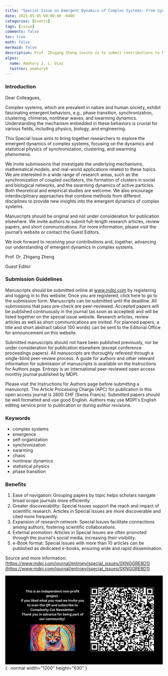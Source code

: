 ```yaml
---
title: "Special Issue on Emergent Dynamics of Complex Systems: From Synchronization to Clustering"
date: 2025-05-05 00:00:00 -0400
categories: [Events]
tags: [issue]
comments: false
toc: true
math: false
mermaid: false
description: Prof. Zhigang Zheng invite us to submit contributions to his organized special issue about emergence in complex systems. Deadline for manuscript submissions is 31 December 2025.
alpez:
  name: Amahury J. L. Diaz
  twitter: amahury0
---
```

### Introduction
Dear Colleagues,

Complex systems, which are prevalent in nature and human society, exhibit fascinating emergent behaviors, e.g., phase transition, synchronization, clustering, chimeras, nonlinear waves, and swarming dynamics. Understanding the mechanism embedded in these behaviors is crucial for various fields, including physics, biology, and engineering.

This Special Issue aims to bring together researchers to explore the emergent dynamics of complex systems, focusing on the dynamics and statistical physics of synchronization, clustering, and swarming phenomena.

We invite submissions that investigate the underlying mechanisms, mathematical models, and real-world applications related to these topics. We are interested in a wide range of research areas, such as the synchronization of coupled oscillators, the formation of clusters in social and biological networks, and the swarming dynamics of active particles. Both theoretical and empirical studies are welcome. We also encourage interdisciplinary approaches that combine methods from different disciplines to provide new insights into the emergent dynamics of complex systems.

Manuscripts should be original and not under consideration for publication elsewhere. We invite authors to submit full-length research articles, review papers, and short communications. For more information, please visit the journal’s website or contact the Guest Editors.

We look forward to receiving your contributions and, together, advancing our understanding of emergent dynamics in complex systems.

Prof. Dr. Zhigang Zheng

Guest Editor

### Submission Guidelines
Manuscripts should be submitted online at www.mdpi.com by registering and logging in to this website. Once you are registered, click here to go to the submission form. Manuscripts can be submitted until the deadline. All submissions that pass pre-check are peer-reviewed. Accepted papers will be published continuously in the journal (as soon as accepted) and will be listed together on the special issue website. Research articles, review articles as well as short communications are invited. For planned papers, a title and short abstract (about 100 words) can be sent to the Editorial Office for announcement on this website.

Submitted manuscripts should not have been published previously, nor be under consideration for publication elsewhere (except conference proceedings papers). All manuscripts are thoroughly refereed through a single-blind peer-review process. A guide for authors and other relevant information for submission of manuscripts is available on the Instructions for Authors page. Entropy is an international peer-reviewed open access monthly journal published by MDPI.

Please visit the Instructions for Authors page before submitting a manuscript. The Article Processing Charge (APC) for publication in this open access journal is 2600 CHF (Swiss Francs). Submitted papers should be well formatted and use good English. Authors may use MDPI's English editing service prior to publication or during author revisions.

### Keywords
- complex systems
- emergence
- self-organization
- synchronization
- swarming
- chaos
- nonlinear dynamics
- statistical physics
- phase transition

### Benefits
1. Ease of navigation: Grouping papers by topic helps scholars navigate broad scope journals more efficiently.
2. Greater discoverability: Special Issues support the reach and impact of scientific research. Articles in Special Issues are more discoverable and cited more frequently.
3. Expansion of research network: Special Issues facilitate connections among authors, fostering scientific collaborations.
4. External promotion: Articles in Special Issues are often promoted through the journal's social media, increasing their visibility.
5. e-Book format: Special Issues with more than 10 articles can be published as dedicated e-books, ensuring wide and rapid dissemination.

Source and more information: [https://www.mdpi.com/journal/entropy/special_issues/0XNGGRE8D1](https://www.mdpi.com/journal/entropy/special_issues/0XNGGRE8D1)

![Desktop View](/assets/img/fix/complexity-cat-newsletter.png){: .normal width="1200" height="630" }
